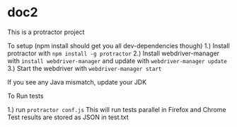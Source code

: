 # doc2
This is a protractor project

To setup  (npm install should get you all dev-dependencies though)
1.)  Install protractor with `npm install -g protractor`
2.) Install webdriver-manager with `install webdriver-manager` and update with `webdriver-manager update`
3.) Start the webdriver with `webdriver-manager start`

If you see any Java mismatch, update your JDK

To Run tests

1.) run `protractor conf.js`
This will run tests parallel in Firefox and Chrome
Test results are stored as JSON in test.txt

